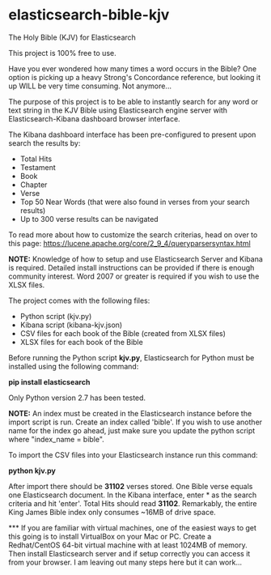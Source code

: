 elasticsearch-bible-kjv
=======================

The Holy Bible (KJV) for Elasticsearch

This project is 100% free to use.

Have you ever wondered how many times a word occurs in the Bible? One option is picking up a heavy Strong's Concordance reference, but looking it up WILL be very time consuming. Not anymore...

The purpose of this project is to be able to instantly search for any word or text string in the KJV Bible using Elasticsearch engine server with Elasticsearch-Kibana dashboard browser interface.

The Kibana dashboard interface has been pre-configured to present upon search the results by:
- Total Hits
- Testament
- Book
- Chapter
- Verse
- Top 50 Near Words (that were also found in verses from your search results)
- Up to 300 verse results can be navigated

To read more about how to customize the search criterias, head on over to this page:
https://lucene.apache.org/core/2_9_4/queryparsersyntax.html

**NOTE:** Knowledge of how to setup and use Elasticsearch Server and Kibana is required. Detailed install instructions can be provided if there is enough community interest. Word 2007 or greater is required if you wish to use the XLSX files.

The project comes with the following files:
- Python script (kjv.py)
- Kibana script (kibana-kjv.json)
- CSV files for each book of the Bible (created from XLSX files)
- XLSX files for each book of the Bible

Before running the Python script **kjv.py**, Elasticsearch for Python must be installed using the following command:

**pip install elasticsearch**

Only Python version 2.7 has been tested.

**NOTE:** An index must be created in the Elasticsearch instance before the import script is run. Create an index called 'bible'. If you wish to use another name for the index go ahead, just make sure you update the python script where "index_name = bible".

To import the CSV files into your Elasticsearch instance run this command:

**python kjv.py**

After import there should be **31102** verses stored. One Bible verse equals one Elasticsearch document. In the Kibana interface, enter * as the search criteria and hit 'enter'. Total Hits should read **31102**. Remarkably, the entire King James Bible index only consumes ~16MB of drive space.

*** If you are familiar with virtual machines, one of the easiest ways to get this going is to install VirtualBox on your Mac or PC. Create a Redhat/CentOS 64-bit virtual machine with at least 1024MB of memory. Then install Elasticsearch server and if setup correctly you can access it from your browser. I am leaving out many steps here but it can work...
